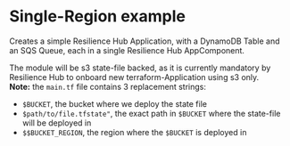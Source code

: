 # Single-Region example

Creates a simple Resilience Hub Application, with a DynamoDB Table and an SQS Queue, each in a single Resilience Hub AppComponent.

The module will be s3 state-file backed, as it is currently mandatory by Resilience Hub to onboard new terraform-Application using s3 only.\
**Note:** the `main.tf` file contains 3 replacement strings:

- `$BUCKET`, the bucket where we deploy the state file
- `$path/to/file.tfstate"`, the exact path in `$BUCKET` where the state-file will be deployed in
- `$$BUCKET_REGION`, the region where the `$BUCKET` is deployed in
